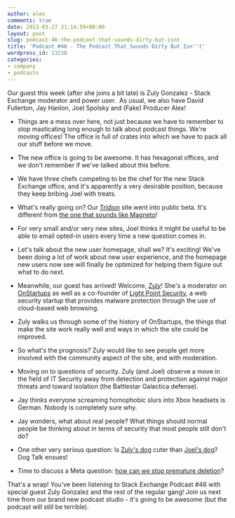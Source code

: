 ```yaml
---
author: alex
comments: true
date: 2013-03-27 21:14:59+00:00
layout: post
slug: podcast-46-the-podcast-that-sounds-dirty-but-isnt
title: 'Podcast #46 - The Podcast That Sounds Dirty But Isn''t'
wordpress_id: 13238
categories:
- company
- podcasts
---
```


Our guest this week (after she joins a bit late) is Zuly Gonzalez - Stack Exchange moderator and power user.  As usual, we also have David Fullerton, Jay Hanlon, Joel Spolsky and (Fake) Producer Alex!



	
  * Things are a mess over here, not just because we have to remember to stop masticating long enough to talk about podcast things. We're moving offices! The office is full of crates into which we have to pack all our stuff before we move.

	
  * The new office is going to be awesome. It has hexagonal offices, and we don't remember if we've talked about this before.

	
  * We have three chefs competing to be the chef for the new Stack Exchange office, and it's apparently a very desirable position, because they keep bribing Joel with treats.

	
  * What's really going on? Our [Tridion](http://tridion.stackexchange.com/) site went into public beta. It's different from [the one that sounds like Magneto](http://magento.stackexchange.com/)!

	
  * For very small and/or very new sites, Joel thinks it might be useful to be able to email opted-in users every time a new question comes in.

	
  * Let's talk about the new user homepage, shall we? It's exciting! We've been doing a lot of work about new user experience, and the homepage new users now see will finally be optimized for helping them figure out what to do next.

	
  * Meanwhile, our guest has arrived! Welcome, [Zuly](http://answers.onstartups.com/users/2692/zuly-gonzalez)! She's a moderator on [OnStartups](http://answers.onstartups.com/) as well as a co-founder of [Light Point Security](http://lightpointsecurity.com/), a web security startup that provides malware protection through the use of cloud-based web browsing.

	
  * Zuly walks us through some of the history of OnStartups, the things that make the site work really well and ways in which the site could be improved.

	
  * So what's the prognosis? Zuly would like to see people get more involved with the community aspect of the site, and with moderation.

	
  * Moving on to questions of security. Zuly (and Joel) observe a move in the field of IT Security away from detection and protection against major threats and toward isolation (the Battlestar Galactica defense).

	
  * Jay thinks everyone screaming homophobic slurs into Xbox headsets is German. Nobody is completely sure why.

	
  * Jay wonders, what about real people? What things should normal people be thinking about in terms of security that most people still don't do?

	
  * One other very serious question: Is [Zuly's dog](https://twitter.com/ZulyGonz/status/283671703459086336/photo/1) cuter than [Joel's dog](https://twitter.com/spolsky/status/310049502901989377/photo/1)? Dog Talk ensues!

	
  * Time to discuss a Meta question: [how can we stop premature deletion](http://meta.stackoverflow.com/questions/171763/how-can-we-stop-premature-deletion)?


That's a wrap! You've been listening to Stack Exchange Podcast #46 with special guest Zuly Gonzalez and the rest of the regular gang! Join us next time from our brand new podcast studio - it's going to be awesome (but the podcast will still be terrible).




